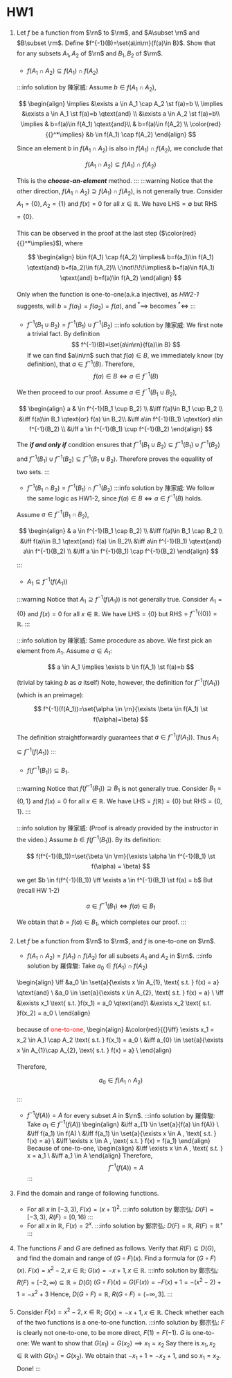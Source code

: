 # HW1

<style>
p{
line-height:1.7em;
}
.markdown-body >*{
font-family: Georgia;
}
</style>

$$
    %一些我定的command%
                %粗體%
    \newcommand{\b}[1]{\mathbf{#1}}
                %Real Number%
    \newcommand{\r}{\mathbb{R}}
                %R^n%
    \newcommand{\rn}{\mathbb{R}^n}
                %R^m%
    \newcommand{\rm}{\mathbb{R}^m}
                %N%
    \newcommand{\n}{\mathbb{N}}
                %epsilon%
    \newcommand{\e}{\epsilon}
    \newcommand{\ve}{\varepsilon}
                %such that 縮寫，加空格%
    \newcommand{\st}{\quad \text{s.t.} \quad}
                %前後空格的文字%
    \newcommand{\qtext}[1]{\quad \text{#1} \quad}
                %把{A|B}變成 \set{A}{B}%
    \newcommand{\set}[2]{ \left\{ #1 \mid #2 \right\}}
$$




<!-- -------1-1----------------- -->

1. Let $f$ be a function from $\rn$ to $\rm$, and $A\subset \rn$ and $B\subset \rm$. Define $f^{-1}(B)=\set{a\in\rn}{f(a)\in B}$. Show that for any subsets $A_{1}, A_{2}$ of $\rn$ and $B_{1}, B_{2}$ of $\rm$.
   * $f\left(A_{1} \cap A_{2}\right) \subseteq f\left(A_{1}\right) \cap f\left(A_{2}\right)$ 
    
   :::info
   solution by 陳家威:
   Assume $b \in f(A_1 \cap A_2)$, 
   $$
   \begin{align}
   \implies &\exists a \in A_1 \cap A_2 \st f(a)=b \\
   \implies &\exists a \in A_1 \st f(a)=b \qtext{and} \\
   &\exists a \in A_2 \st f(a)=b\\
   \implies & b=f(a)\in f(A_1) \qtext{and}\\
   & b=f(a)\in f(A_2) \\
   \color{red}{{}^*\implies} &b \in f(A_1) \cap f(A_2)
   \end{align}
   $$
   Since an element $b$ in $f(A_1 \cap A_2)$ is also in  $f(A_1) \cap f(A_2)$, we conclude that 
   $$f(A_1 \cap A_2) \subseteq f(A_1) \cap f(A_2)
   $$
   This is the ***choose-an-element*** method.
   ::: 
      :::warning
   Notice that the other direction,  $f\left(A_{1} \cap A_{2}\right) \supseteq f\left(A_{1}\right) \cap f\left(A_{2}\right)$, is not generally true. Consider $A_1=\{0\}, A_2=\{1\}$ and $f(x)=0$ for all $x\in \mathbb{R}$. We have LHS$=\emptyset$ but RHS$=\{0\}$.
   
   This can be observed in the proof at the last step ($\color{red}{{}^*\implies}$), where 
   $$
   \begin{align}
       b\in f(A_1) \cap f(A_2)
       \implies& b=f(a_1)\in f(A_1) \qtext{and} b=f(a_2)\in f(A_2)\\
       \;\not\!\!\!\implies& b=f(a)\in f(A_1) \qtext{and} b=f(a)\in f(A_2)
    \end{align}
   $$
   
   Only when the function is one-to-one(a.k.a injective), as *HW2-1* suggests, will $b=f(a_1)=f(a_2)=f(a)$, and ${}^*\implies$ becomes ${}^*\iff$
    :::
   
   <!--1-2 ------------------------ -->
   
   * $f^{-1}\left(B_{1} \cup B_{2}\right)=f^{-1}\left(B_{1}\right) \cup f^{-1}\left(B_{2}\right)$
    :::info
    solution by 陳家威:
    We first note a trivial fact. By definition
    $$
    f^{-1}(B)=\set{a\in\rn}{f(a)\in B}
    $$
    If we can find $a\in\rn$ such that $f(a)\in B$, we immediately know (by definition), that $a\in f^{-1}(B)$. Therefore, 
    $$
    f(a) \in B \iff a\in f^{-1}(B)
    $$
    
    We then proceed to our proof. 
    Assume $a \in f^{-1}(B_1 \cup B_2)$, 
    $$
    \begin{align}
    a & \in f^{-1}(B_1 \cup B_2)  \\ 
    &\iff f(a)\in B_1 \cup B_2 \\
    &\iff f(a)\in B_1 \qtext{or} f(a) \in B_2\\
    &\iff a\in f^{-1}(B_1) \qtext{or} a\in f^{-1}(B_2) \\
    &\iff a \in f^{-1}(B_1) \cup f^{-1}(B_2)
    \end{align}
    $$
    The ***if and only if*** condition ensures that $f^{-1}(B_1 \cup B_2) \subseteq f^{-1}(B_1) \cup f^{-1}(B_2)$ and $f^{-1}(B_1) \cup f^{-1}(B_2) \subseteq f^{-1}(B_1 \cup B_2)$. Therefore proves the equallity of two sets.
    :::
    
    <!--1-3 ------------------------ -->
   * $f^{-1}\left(B_{1} \cap B_{2}\right)=f^{-1}\left(B_{1}\right) \cap f^{-1}\left(B_{2}\right)$
   :::info
   solution by 陳家威:
   We follow the same logic as HW1-2, since $f(a) \in B \iff a\in f^{-1}(B)$ holds.
   
   Assume $a \in f^{-1}(B_1 \cap B_2)$, 
    $$
    \begin{align}
    & a \in f^{-1}(B_1 \cap B_2)   \\ 
    &\iff f(a)\in B_1 \cap B_2 \\
    &\iff f(a)\in B_1 \qtext{and} f(a) \in B_2\\
    &\iff a\in f^{-1}(B_1) \qtext{and} a\in f^{-1}(B_2) \\
    &\iff a \in f^{-1}(B_1) \cap f^{-1}(B_2)
    \end{align}
    $$
   :::
   
   <!--1-4 ------------------------ -->
   * $A_{1} \subseteq f^{-1}\left(f\left(A_{1}\right)\right)$
   
   :::warning
    Notice that $A_1 \supseteq f^{-1}\left(f\left(A_{1}\right)\right)$ is not generally true. Consider $A_1=\{0\}$ and $f(x)=0$ for all $x\in \mathbb{R}$. We have LHS$=\{0\}$ but RHS$=f^{-1}\left(\{0\}\right)=\mathbb{R}$.
   :::
   
   :::info
   solution by 陳家威:
   Same procedure as above. We first pick an element from  $A_1$. Assume $a \in A_1$:
   $$
   a \in A_1 \implies \exists b \in f(A_1) \st f(a)=b
   $$
   (trivial by taking $b$ as $a$ itself)
   Note, however, the definition for $f^{-1}(f(A_1))$ (which is an preimage):
   $$
   f^{-1}(f(A_1))=\set{\alpha \in \rn}{\exists \beta \in f(A_1) \st f(\alpha)=\beta}
   $$

    The definition straightforwardly guarantees that $a \in f^{-1}(f(A_1))$. Thus $A_{1} \subseteq f^{-1}\left(f\left(A_{1}\right)\right)$
   :::
   
   <!--1-5 ------------------------ -->
   * $f\left(f^{-1}\left(B_{1}\right)\right) \subseteq B_{1}$.
   
   :::warning
   Notice that $f\left(f^{-1}\left(B_{1}\right)\right) \supseteq B_{1}$ is not generally true. Consider $B_1=\{0,1\}$ and $f(x)=0$ for all $x\in \mathbb{R}$. We have LHS$=f(\mathbb{R})=\{0\}$ but RHS$=\{0,1\}$.
   :::
  
   :::info
   solution by 陳家威: 
   (Proof is already provided by the instructor in the video.)
   Assume $b \in f(f^{-1}(B_1))$. By its definition:
   $$
   f(f^{-1}(B_1))=\set{\beta \in \rm}{\exists \alpha \in f^{-1}(B_1) \st f(\alpha) = \beta}
   $$
   we get $b \in f(f^{-1}(B_1)) \iff \exists a \in f^{-1}(B_1) \st f(a) = b$
   But (recall HW 1-2) 
   $$
   a \in f^{-1}(B_1) \iff f(a)\in B_1
   $$
   We obtain that $b=f(a)\in B_1$, which completes our proof.
   :::
   
   
   <!--2-1 ------------------------ -->
   
2. Let $f$ be a function from $\rn$ to $\rm$, and $f$ is one-to-one on $\rn$.
   *  $f(A_{1}\cap A_{2})=f(A_{1})\cap f(A_{2})$ for all subsets $A_{1}$ and $A_{2}$ in $\rn$.
   :::info
   solution by 羅偉駿:
   Take $a_0\in f(A_{1})\cap f(A_{2})$
   
   \begin{align}
   \iff &a_0 \in \set{a}{\exists x \in A_{1}, \text{ s.t. } f(x) = a} \qtext{and} \\
   &a_0 \in \set{a}{\exists x \in A_{2}, \text{ s.t. } f(x) = a} \\
   \iff &\exists x_1 \text{ s.t. }f(x_1) = a_0  \qtext{and}\\ 
   &\exists x_2 \text{ s.t. }f(x_2) = a_0 \\
   \end{align}
   
   because of <span style="color:red">one-to-one</span>,
   \begin{align}
   &\color{red}{{}\iff} \exists x_1  = x_2 \in A_1 \cap A_2 \text{ s.t. } f(x_1) = a_0 \\
   &\iff a_{0} \in  \set{a}{\exists x \in A_{1}\cap A_{2}, \text{ s.t. } f(x) = a} \\
   \end{align}
   
   Therefore,
   $$
   a_0 \in f(A_{1}\cap A_{2})
   $$
   
   :::
   
   <!--2-2 ------------------------ -->
   
   * $f^{-1}(f(A))=A$ for every subset $A$ in $\rn$.
   :::info
   solution by 羅偉駿:
   Take $a_1 \in f^{-1}(f(A))$
   \begin{align}
   &\iff a_{1} \in  \set{a}{f(a) \in f(A)} \\
   &\iff f(a_1) \in f(A)  \\
   &\iff f(a_1) \in \set{a}{\exists x \in A , \text{ s.t. } f(x) = a} \\
   &\iff \exists x \in A , \text{ s.t. } f(x) = f(a_1)
   \end{align}
   Because of one-to-one,
   \begin{align}
   &\iff \exists x \in A , \text{ s.t. } x = a_1 \\
   &\iff a_1 \in A
   \end{align}
   Therefore,
   $$
   f^{-1}(f(A)) = A
   $$
   :::

   
   <!--3-1 ------------------------ -->
   
3. Find the domain and range of following functions.
   * For all $x$ in $[-3,3$), $F(x)=(x+1)^{2}.$
   :::info
   solution by 鄭宗弘:   $D(F)=[-3,3),\ R(F)=[0,16)$
   :::
   
   <!--3-2 ------------------------ -->
   * For all $x$ in $\mathbb{R}$, $F(x) = 2^{x}.$
   :::info
   solution by 鄭宗弘: $D(F)=\mathbb{R},\ R(F)=\mathbb{R}^+$
   :::
   
   <!--4-1 ------------------------ -->
   
4. The functions $F$ and $G$ are defined as follows. Verify that $R(F)\subseteq D(G)$, and find the domain and range of $(G\circ F)(x).$  Find a formula for $(G\circ F)(x).$ $F(x)=x^{2}-2, x\in \mathbb{R}$; $G(x) = -x + 1, x\in \mathbb{R}.$
   :::info
   solution by 鄭宗弘: 
   $R(F)=[-2,\infty)\subseteq\mathbb{R}=D(G)$
   $(G\circ F)(x)=G(F(x))=-F(x)+1=-(x^2-2)+1=-x^2+3$
   Hence, $D(G\circ F)=\mathbb{R},\ R(G\circ F)=(-\infty,3]$.
   :::
   
   <!--5-1 ------------------------ -->
   
   
5. Consider $F(x)=x^{2}-2, x\in \mathbb{R}$; $G(x)=-x+1, x\in \mathbb{R}$. Check whether each of the two functions is a one-to-one function.
   :::info
   solution by 鄭宗弘:
   $F$ is clearly not one-to-one, to be more direct, $F(1)=F(-1)$.
   $G$ is one-to-one: We want to show that $G(x_1)=G(x_2)\implies x_1=x_2$
   Say there is $x_1,x_2\in\mathbb{R}$ with $G(x_1)=G(x_2)$.    We obtain that $-x_1+1=-x_2+1$, and so $x_1=x_2$. Done!
   :::
   


